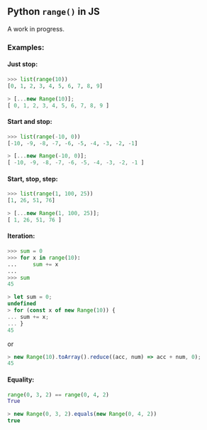 ## Python `range()` in JS

A work in progress.

### Examples:

#### Just stop:
```python
>>> list(range(10))
[0, 1, 2, 3, 4, 5, 6, 7, 8, 9]
```

```javascript
> [...new Range(10)];
[ 0, 1, 2, 3, 4, 5, 6, 7, 8, 9 ]
```

#### Start and stop:
```python
>>> list(range(-10, 0))
[-10, -9, -8, -7, -6, -5, -4, -3, -2, -1]
```

```javascript
> [...new Range(-10, 0)];
[ -10, -9, -8, -7, -6, -5, -4, -3, -2, -1 ]
```

#### Start, stop, step:
```python
>>> list(range(1, 100, 25))
[1, 26, 51, 76]
```

```javascript
> [...new Range(1, 100, 25)];
[ 1, 26, 51, 76 ]
```

#### Iteration:
```python
>>> sum = 0
>>> for x in range(10):
...     sum += x
...
>>> sum
45
```
```javascript
> let sum = 0;
undefined
> for (const x of new Range(10)) {
... sum += x;
... }
45
```
or
```javascript
> new Range(10).toArray().reduce((acc, num) => acc + num, 0);
45
```
#### Equality:
```python
range(0, 3, 2) == range(0, 4, 2)
True
```

```javascript
> new Range(0, 3, 2).equals(new Range(0, 4, 2))
true
```
